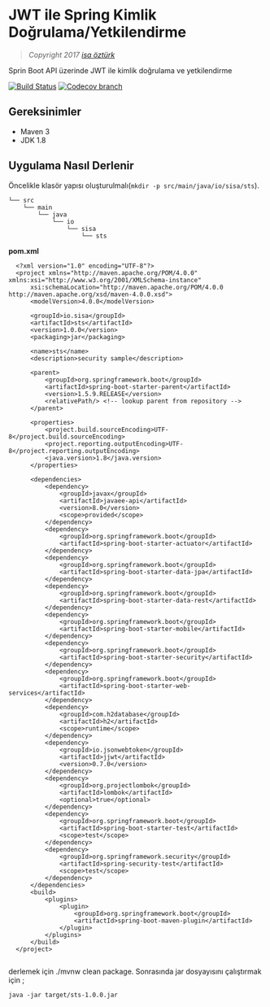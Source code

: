# JWT ile Spring Kimlik Doğrulama/Yetkilendirme

> *Copyright 2017 [isa öztürk](http://sisa.github.io)*

   Sprin Boot API üzerinde JWT ile kimlik doğrulama ve yetkilendirme
   
   [![Build Status](https://travis-ci.org/sisa/spring-security-with-jwt.svg?branch=master)](https://travis-ci.org/sisa) 
   [![Codecov branch](https://codecov.io/gh/sisa/spring-security-with-jwt/branch/master/graphs/badge.svg)](https://codecov.io/gh/sisa/spring-security-with-jwt)

## Gereksinimler    

   + Maven 3 
   + JDK 1.8    
   
## Uygulama Nasıl Derlenir    
  
  Öncelikle klasör yapısı oluşturulmalı(``` mkdir -p src/main/java/io/sisa/sts ```). 
   
  ```
  └── src
      └── main
          └── java
              └── io
                  └── sisa
                      └── sts
  ```
  **pom.xml**
  
  ```
    <?xml version="1.0" encoding="UTF-8"?>
    <project xmlns="http://maven.apache.org/POM/4.0.0" xmlns:xsi="http://www.w3.org/2001/XMLSchema-instance"
    	xsi:schemaLocation="http://maven.apache.org/POM/4.0.0 http://maven.apache.org/xsd/maven-4.0.0.xsd">
    	<modelVersion>4.0.0</modelVersion>
    
    	<groupId>io.sisa</groupId>
    	<artifactId>sts</artifactId>
    	<version>1.0.0</version>
    	<packaging>jar</packaging>
    
    	<name>sts</name>
    	<description>security sample</description>
    
    	<parent>
    		<groupId>org.springframework.boot</groupId>
    		<artifactId>spring-boot-starter-parent</artifactId>
    		<version>1.5.9.RELEASE</version>
    		<relativePath/> <!-- lookup parent from repository -->
    	</parent>
    
    	<properties>
    		<project.build.sourceEncoding>UTF-8</project.build.sourceEncoding>
    		<project.reporting.outputEncoding>UTF-8</project.reporting.outputEncoding>
    		<java.version>1.8</java.version>
    	</properties>
    
    	<dependencies>
    		<dependency>
    			<groupId>javax</groupId>
    			<artifactId>javaee-api</artifactId>
    			<version>8.0</version>
    			<scope>provided</scope>
    		</dependency>
    		<dependency>
    			<groupId>org.springframework.boot</groupId>
    			<artifactId>spring-boot-starter-actuator</artifactId>
    		</dependency>
    		<dependency>
    			<groupId>org.springframework.boot</groupId>
    			<artifactId>spring-boot-starter-data-jpa</artifactId>
    		</dependency>
    		<dependency>
    			<groupId>org.springframework.boot</groupId>
    			<artifactId>spring-boot-starter-data-rest</artifactId>
    		</dependency>
    		<dependency>
    			<groupId>org.springframework.boot</groupId>
    			<artifactId>spring-boot-starter-mobile</artifactId>
    		</dependency>
    		<dependency>
    			<groupId>org.springframework.boot</groupId>
    			<artifactId>spring-boot-starter-security</artifactId>
    		</dependency>
    		<dependency>
    			<groupId>org.springframework.boot</groupId>
    			<artifactId>spring-boot-starter-web-services</artifactId>
    		</dependency>
    		<dependency>
    			<groupId>com.h2database</groupId>
    			<artifactId>h2</artifactId>
    			<scope>runtime</scope>
    		</dependency>
    		<dependency>
    			<groupId>io.jsonwebtoken</groupId>
    			<artifactId>jjwt</artifactId>
    			<version>0.7.0</version>
    		</dependency>
    		<dependency>
    			<groupId>org.projectlombok</groupId>
    			<artifactId>lombok</artifactId>
    			<optional>true</optional>
    		</dependency>
    		<dependency>
    			<groupId>org.springframework.boot</groupId>
    			<artifactId>spring-boot-starter-test</artifactId>
    			<scope>test</scope>
    		</dependency>
    		<dependency>
    			<groupId>org.springframework.security</groupId>
    			<artifactId>spring-security-test</artifactId>
    			<scope>test</scope>
    		</dependency>
    	</dependencies>
    	<build>
    		<plugins>
    			<plugin>
    				<groupId>org.springframework.boot</groupId>
    				<artifactId>spring-boot-maven-plugin</artifactId>
    			</plugin>
    		</plugins>
    	</build>
    </project>
    
  ```
  derlemek için ./mvnw clean package. 
  Sonrasında jar dosyayısını çalıştırmak için ;
   
   ```
   java -jar target/sts-1.0.0.jar
   ```  
